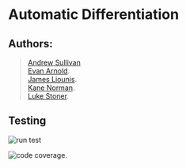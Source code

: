 # Automatic Differentiation

## Authors:
> [Andrew Sullivan](https://code.harvard.edu/ans8957)  
> [Evan Arnold](https://code.harvard.edu/eva869).   
> [James Liounis](https://code.harvard.edu/jal9597).   
> [Kane Norman](https://code.harvard.edu/kan108).   
> [Luke Stoner](https://code.harvard.edu/lus881).   

## Testing
![run test](https://code.harvard.edu/CS107/team29/actions/workflows/run_tests.yml/badge.svg?event=push)  
 
![code coverage](https://code.harvard.edu/CS107/team29/actions/workflows/code_coverage.yml/badge.svg?event=push).   
